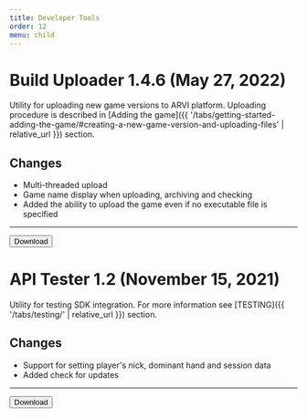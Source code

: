 ```yaml
---
title: Developer Tools
order: 12
menu: child
---
```


# Build Uploader 1.4.6 (May 27, 2022)

Utility for uploading new game versions to ARVI platform. Uploading procedure is described in [Adding the game]({{ '/tabs/getting-started-adding-the-game/#creating-a-new-game-version-and-uploading-files' | relative_url }}) section.

## Changes
- Multi-threaded upload
- Game name display when uploading, archiving and checking
- Added the ability to upload the game even if no executable file is specified

<hr>
<button onclick="window.open('https://storage-eu-west-1.arvilab.com/storage/applications/3/4b3e2797-34c6-45a7-84a7-11dc0e4f6bc4/versions/819f8003-6a5f-4613-a4fa-8fbd336fb1c5/files/Build%20Uploader%20Setup.exe')" type="button" class="btn btn-dark btn-lg">Download</button>

# API Tester 1.2 (November 15, 2021)

Utility for testing SDK integration. For more information see [TESTING]({{ '/tabs/testing/' | relative_url }}) section.

## Changes
- Support for setting player's nick, dominant hand and session data
- Added check for updates

<hr>
<button onclick="window.open('https://storage-eu-east-1.arvilab.com/storage/applications/3/cee1325e-f16a-4237-b92a-eda4d30803f5/versions/81e47986-bdc3-4ac7-9ee4-8c6f22970751/files/APITester.exe')" type="button" class="btn btn-dark btn-lg">Download</button>
